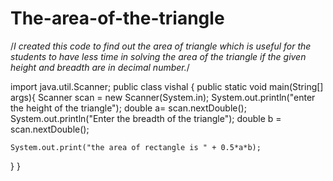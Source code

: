 # The-area-of-the-triangle
/*I created this code to find out the area of triangle which is useful for the students to have less time in solving the area of the triangle if the given height and breadth are in decimal number.*/


import java.util.Scanner;
public class vishal {
    public static void main(String[] args){
    Scanner scan = new Scanner(System.in);
    System.out.println("enter the height of the triangle");
        double a= scan.nextDouble();
    System.out.println("Enter the breadth of the triangle");
        double b = scan.nextDouble();
        
    System.out.print("the area of rectangle is " + 0.5*a*b);    
       
} 
}
